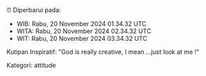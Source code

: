 ⏰ Diperbarui pada:
- WIB: Rabu, 20 November 2024 01.34.32 UTC
- WITA: Rabu, 20 November 2024 02.34.32 UTC
- WIT: Rabu, 20 November 2024 03.34.32 UTC

Kutipan Inspiratif:
"God is really creative, I mean ...just look at me !"


Kategori: attitude


